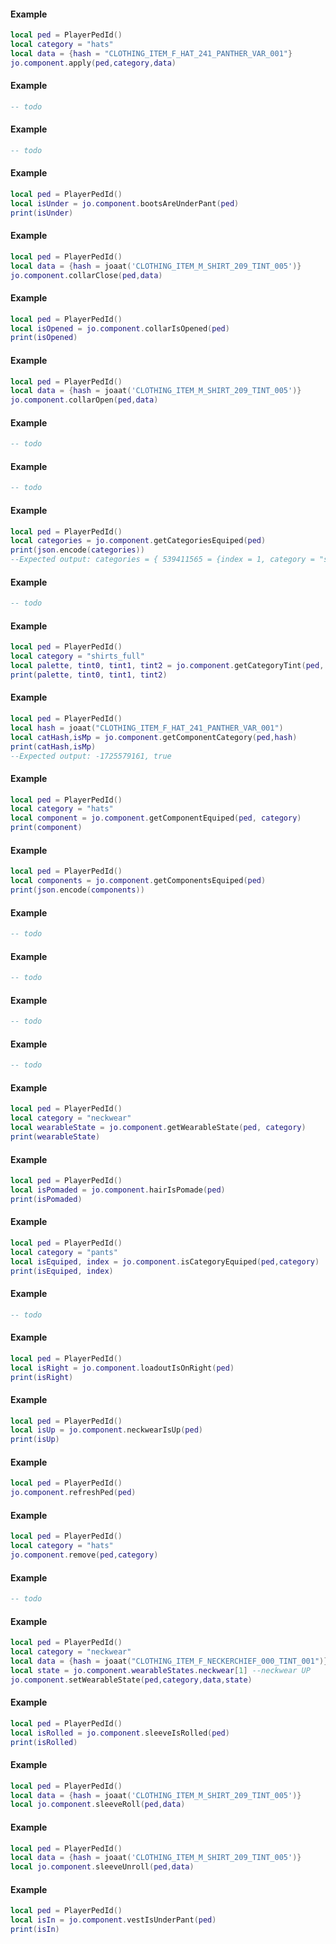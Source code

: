 <!-- #region jo.component.apply -->
#### Example
```lua
local ped = PlayerPedId()
local category = "hats"
local data = {hash = "CLOTHING_ITEM_F_HAT_241_PANTHER_VAR_001"}
jo.component.apply(ped,category,data)
```
<!-- #endregion jo.component.apply -->


<!-- #region jo.component.applyComponents -->
#### Example
```lua
-- todo
```
<!-- #endregion jo.component.applyComponents -->


<!-- #region jo.component.applySkin -->
#### Example
```lua
-- todo
```
<!-- #endregion jo.component.applySkin -->


<!-- #region jo.component.bootsAreUnderPant -->
#### Example
```lua
local ped = PlayerPedId()
local isUnder = jo.component.bootsAreUnderPant(ped)
print(isUnder)
```
<!-- #endregion jo.component.bootsAreUnderPant -->


<!-- #region jo.component.collarClose -->
#### Example
```lua
local ped = PlayerPedId()
local data = {hash = joaat('CLOTHING_ITEM_M_SHIRT_209_TINT_005')}
jo.component.collarClose(ped,data)
```
<!-- #endregion jo.component.collarClose -->


<!-- #region jo.component.collarIsOpened -->
#### Example
```lua
local ped = PlayerPedId()
local isOpened = jo.component.collarIsOpened(ped)
print(isOpened)
```
<!-- #endregion jo.component.collarIsOpened -->


<!-- #region jo.component.collarOpen -->
#### Example
```lua
local ped = PlayerPedId()
local data = {hash = joaat('CLOTHING_ITEM_M_SHIRT_209_TINT_005')}
jo.component.collarOpen(ped,data)
```
<!-- #endregion jo.component.collarOpen -->


<!-- #region jo.component.getBodiesLowerFromSkinTone -->
#### Example
```lua
-- todo
```
<!-- #endregion jo.component.getBodiesLowerFromSkinTone -->


<!-- #region jo.component.getBodiesUpperFromSkinTone -->
#### Example
```lua
-- todo
```
<!-- #endregion jo.component.getBodiesUpperFromSkinTone -->


<!-- #region jo.component.getCategoriesEquiped -->
#### Example
```lua
local ped = PlayerPedId()
local categories = jo.component.getCategoriesEquiped(ped)
print(json.encode(categories))
--Expected output: categories = { 539411565 = {index = 1, category = "shirts_full"}, 491541130 = { index = 2, category = "pants"} }
```
<!-- #endregion jo.component.getCategoriesEquiped -->


<!-- #region jo.component.getCategoryNameFromHash -->
#### Example
```lua
-- todo
```
<!-- #endregion jo.component.getCategoryNameFromHash -->


<!-- #region jo.component.getCategoryTint -->
#### Example
```lua
local ped = PlayerPedId()
local category = "shirts_full"
local palette, tint0, tint1, tint2 = jo.component.getCategoryTint(ped, category)
print(palette, tint0, tint1, tint2)
```
<!-- #endregion jo.component.getCategoryTint -->


<!-- #region jo.component.getComponentCategory -->
#### Example
```lua
local ped = PlayerPedId()
local hash = joaat("CLOTHING_ITEM_F_HAT_241_PANTHER_VAR_001")
local catHash,isMp = jo.component.getComponentCategory(ped,hash)
print(catHash,isMp)
--Expected output: -1725579161, true
```
<!-- #endregion jo.component.getComponentCategory -->


<!-- #region jo.component.getComponentEquiped -->
#### Example
```lua
local ped = PlayerPedId()
local category = "hats"
local component = jo.component.getComponentEquiped(ped, category)
print(component)
```
<!-- #endregion jo.component.getComponentEquiped -->


<!-- #region jo.component.getComponentsEquiped -->
#### Example
```lua
local ped = PlayerPedId()
local components = jo.component.getComponentsEquiped(ped)
print(json.encode(components))
```
<!-- #endregion jo.component.getComponentsEquiped -->


<!-- #region jo.component.getEyesFromIndex -->
#### Example
```lua
-- todo
```
<!-- #endregion jo.component.getEyesFromIndex -->


<!-- #region jo.component.getHeadFromSkinTone -->
#### Example
```lua
-- todo
```
<!-- #endregion jo.component.getHeadFromSkinTone -->


<!-- #region jo.component.getPaletteNameFromHash -->
#### Example
```lua
-- todo
```
<!-- #endregion jo.component.getPaletteNameFromHash -->


<!-- #region jo.component.getTeethFromIndex -->
#### Example
```lua
-- todo
```
<!-- #endregion jo.component.getTeethFromIndex -->


<!-- #region jo.component.getWearableState -->
#### Example
```lua
local ped = PlayerPedId()
local category = "neckwear"
local wearableState = jo.component.getWearableState(ped, category)
print(wearableState)
```
<!-- #endregion jo.component.getWearableState -->


<!-- #region jo.component.hairIsPomade -->
#### Example
```lua
local ped = PlayerPedId()
local isPomaded = jo.component.hairIsPomade(ped)
print(isPomaded)
```
<!-- #endregion jo.component.hairIsPomade -->


<!-- #region jo.component.isCategoryEquiped -->
#### Example
```lua
local ped = PlayerPedId()
local category = "pants"
local isEquiped, index = jo.component.isCategoryEquiped(ped,category)
print(isEquiped, index)
```
<!-- #endregion jo.component.isCategoryEquiped -->


<!-- #region jo.component.isMpComponent -->
#### Example
```lua
-- todo
```
<!-- #endregion jo.component.isMpComponent -->


<!-- #region jo.component.loadoutIsOnRight -->
#### Example
```lua
local ped = PlayerPedId()
local isRight = jo.component.loadoutIsOnRight(ped)
print(isRight)
```
<!-- #endregion jo.component.loadoutIsOnRight -->


<!-- #region jo.component.neckwearIsUp -->
#### Example
```lua
local ped = PlayerPedId()
local isUp = jo.component.neckwearIsUp(ped)
print(isUp)
```
<!-- #endregion jo.component.neckwearIsUp -->


<!-- #region jo.component.refreshPed -->
#### Example
```lua
local ped = PlayerPedId()
jo.component.refreshPed(ped)
```
<!-- #endregion jo.component.refreshPed -->


<!-- #region jo.component.remove -->
#### Example
```lua
local ped = PlayerPedId()
local category = "hats"
jo.component.remove(ped,category)
```
<!-- #endregion jo.component.remove -->


<!-- #region jo.component.removeAllClothes -->
#### Example
```lua
-- todo
```
<!-- #endregion jo.component.removeAllClothes -->


<!-- #region jo.component.setWearableState -->
#### Example
```lua
local ped = PlayerPedId()
local category = "neckwear"
local data = {hash = joaat("CLOTHING_ITEM_F_NECKERCHIEF_000_TINT_001")}
local state = jo.component.wearableStates.neckwear[1] --neckwear UP
jo.component.setWearableState(ped,category,data,state)
```
<!-- #endregion jo.component.setWearableState -->


<!-- #region jo.component.sleeveIsRolled -->
#### Example
```lua
local ped = PlayerPedId()
local isRolled = jo.component.sleeveIsRolled(ped)
print(isRolled)
```
<!-- #endregion jo.component.sleeveIsRolled -->


<!-- #region jo.component.sleeveRoll -->
#### Example
```lua
local ped = PlayerPedId()
local data = {hash = joaat('CLOTHING_ITEM_M_SHIRT_209_TINT_005')}
local jo.component.sleeveRoll(ped,data)
```
<!-- #endregion jo.component.sleeveRoll -->


<!-- #region jo.component.sleeveUnroll -->
#### Example
```lua
local ped = PlayerPedId()
local data = {hash = joaat('CLOTHING_ITEM_M_SHIRT_209_TINT_005')}
local jo.component.sleeveUnroll(ped,data)
```
<!-- #endregion jo.component.sleeveUnroll -->


<!-- #region jo.component.vestIsUnderPant -->
#### Example
```lua
local ped = PlayerPedId()
local isIn = jo.component.vestIsUnderPant(ped)
print(isIn)
```
<!-- #endregion jo.component.vestIsUnderPant -->

